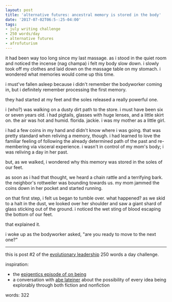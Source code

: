 ```yaml
---
layout: post
title: 'alternative futures: ancestral memory is stored in the body'
date: '2017-07-02T06:5-:25-04:00'
tags:
- july writing challenge
- 250 words/day
- alternative futures
- afrofuturism
--- 
```


it had been way too long since my last massage. as i stood in the quiet room and noticed the incense (nag champa) i felt my body slow down. i slowly took off my clothes and laid down on the massage table on my stomach. 
i wondered what memories would come up this time. 

i must've fallen asleep because i didn't remember the bodyworker coming in, but i definitely remember processing the first memory. 

they had started at my feet and the soles released a really powerful one. 

i (who?) was walking on a dusty dirt path to the store. i must have been six or seven years old. i had pigtails, glasses with huge lenses, and a little skirt on. the air was hot and humid. florida. jackie. i was my mother as a little girl. 

i had a few coins in my hand and didn't know where i was going. that was pretty standard when reliving a memory, though. i had learned to love the familiar feeling of following the already determined path of the past and re-membering via visceral experience. i wasn't in control of my mom's body; i was reliving a day in her past. 

but, as we walked, i wondered why this memory was stored in the soles of our feet. 

as soon as i had that thought, we heard a chain rattle and a terrifying bark. the neighbor's rottweiler was bounding towards us. my mom jammed the coins down in her pocket and started running. 

on that first step, i felt us began to tumble over. what happened? as we skid to a halt in the dust, we looked over her shoulder and saw a giant shard of glass sticking out of the ground. i noticed the wet sting of blood escaping the bottom of our feet. 

that explained it. 

i woke up as the bodyworker asked, "are you ready to move to the next one?"

---

this is post #2 of the [evolutionary leadership](https://www.gibranrivera.com/the-workshop/) 250 words a day challenge. 


inspiration: 

* the [epigentics episode of on being](https://onbeing.org/programs/rachel-yehuda-how-trauma-and-resilience-cross-generations/)
* a conversation with [abe lateiner](http://www.risksomething.org/) about the possibility of every idea being explorably through both fiction and nonfiction

words: 322